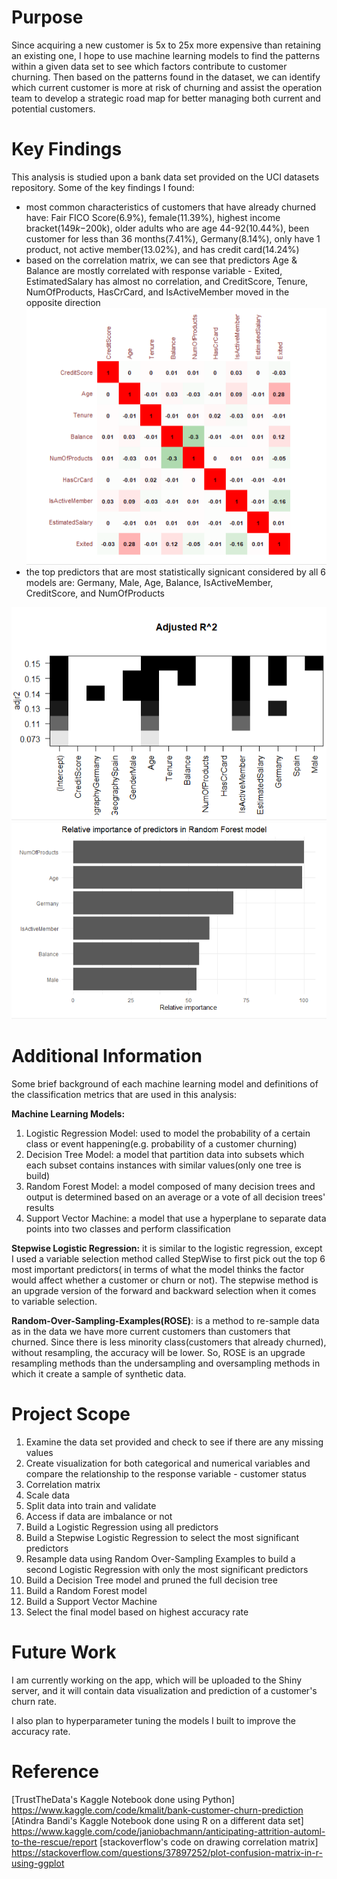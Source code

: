 # Purpose
Since acquiring a new customer is 5x to 25x more expensive than retaining an existing one, I hope to use machine learning models to find the patterns within a given data set to see which factors contribute to customer churning. Then based on the patterns found in the dataset, we can identify which current customer is more at risk of churning and assist the operation team to develop a strategic road map for better managing both current and potential customers. 

# Key Findings
This analysis is studied upon a bank data set provided on the UCI datasets repository. Some of the key findings I found: 

- most common characteristics of customers that have already churned have: Fair FICO Score(6.9%), female(11.39%), highest income bracket($149k-$200k), older adults who are age 44-92(10.44%), been customer for less than 36 months(7.41%), Germany(8.14%), only have 1 product, not active member(13.02%), and has credit card(14.24%)
- based on the correlation matrix, we can see that predictors Age & Balance are mostly correlated with response variable - Exited, EstimatedSalary has almost no correlation, and CreditScore, Tenure, NumOfProducts, HasCrCard, and IsActiveMember moved in the opposite direction
![correlation matrix](https://github.com/qinggao68/Project-4-Customer-Churn-Prediction/blob/main/correlation_matrix.PNG)
- the top predictors that are most statistically signicant considered by all 6 models are: Germany, Male, Age, Balance, IsActiveMember, CreditScore, and NumOfProducts

![predictors selected by stepwise](https://github.com/qinggao68/Project-4-Customer-Churn-Prediction/blob/main/stepwise_significant_pred.PNG)
![predictors selected by rf](https://github.com/qinggao68/Project-4-Customer-Churn-Prediction/blob/main/important_predictors_selected_rf.PNG)

# Additional Information 
Some brief background of each machine learning model and definitions of the classification metrics that are used in this analysis: 

**Machine Learning Models:** 
1. Logistic Regression Model: used to model the probability of a certain class or event happening(e.g. probability of a customer churning)
2. Decision Tree Model: a model that partition data into subsets which each subset contains instances with similar values(only one tree is build)
3. Random Forest Model: a model composed of many decision trees and output is determined based on an average or a vote of all decision trees' results
4. Support Vector Machine: a model that use a hyperplane to separate data points into two classes and perform classification 

**Stepwise Logistic Regression:** it is similar to the logistic regression, except I used a variable selection method called StepWise to first pick out the top 6 most important predictors( in terms of what the model thinks the factor would affect whether a customer or churn or not). The stepwise method is an upgrade version of the forward and backward selection when it comes to variable selection. 

**Random-Over-Sampling-Examples(ROSE)**: is a method to re-sample data as in the data we have more current customers than customers that churned. Since there is less minority class(customers that already churned), without resampling, the accuracy will be lower. So, ROSE is an upgrade resampling methods than the undersampling and oversampling methods in which it create a sample of synthetic data. 

# Project Scope 

1. Examine the data set provided and check to see if there are any missing values 
2. Create visualization for both categorical and numerical variables and compare the relationship to the response variable - customer status
3. Correlation matrix
4. Scale data
5. Split data into train and validate 
6. Access if data are imbalance or not
7. Build a Logistic Regression using all predictors 
8. Build a Stepwise Logistic Regression to select the most significant predictors 
9. Resample data using Random Over-Sampling Examples to build a second Logistic Regression with only the most significant predictors 
10. Build a Decision Tree model and pruned the full decision tree
11. Build a Random Forest model 
12. Build a Support Vector Machine
13. Select the final model based on highest accuracy rate 

# Future Work 
I am currently working on the app, which will be uploaded to the Shiny server, and it will contain data visualization and prediction of a customer's churn rate. 

I also plan to hyperparameter tuning the models I built to improve the accuracy rate. 

# Reference
[TrustTheData's Kaggle Notebook done using Python] https://www.kaggle.com/code/kmalit/bank-customer-churn-prediction
[Atindra Bandi's Kaggle Notebook done using R on a different data set] 
https://www.kaggle.com/code/janiobachmann/anticipating-attrition-automl-to-the-rescue/report 
[stackoverflow's code on drawing correlation matrix]  https://stackoverflow.com/questions/37897252/plot-confusion-matrix-in-r-using-ggplot
